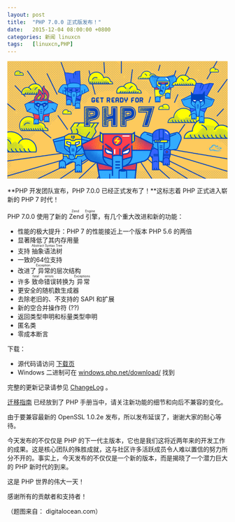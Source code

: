 ```yaml
---
layout: post
title:	"PHP 7.0.0 正式版发布！"
date:	2015-12-04 08:00:00 +0800 
categories:	新闻 linuxcn 
tags:	[linuxcn,PHP]
---
```



![](/Asserts/Images/album/201512/04/075939j1ckzisqko4qid1k.jpg)


**PHP 开发团队宣布，PHP 7.0.0 已经正式发布了！**这标志着 PHP 正式进入崭新的 PHP 7 时代！


PHP 7.0.0 使用了新的 <ruby> Zend 引擎 <rp>  （ </rp> <rt>  Zend Engine </rt> <rp>  ） </rp></ruby>，有几个重大改进和新的功能：


* 性能的极大提升：PHP 7 的性能接近上一个版本 PHP 5.6 的两倍
* 显著降低了其内存用量
* 支持 <ruby> 抽象语法树 <rp>  （ </rp> <rt>  Abstract Syntax Tree </rt> <rp>  ） </rp></ruby>
* 一致的64位支持
* 改进了<ruby> 异常 <rp>  （ </rp> <rt>  Exception </rt> <rp>  ） </rp></ruby>的层次结构
* 许多<ruby> 致命错误 <rp>  （ </rp> <rt>  fatal errors </rt> <rp>  ） </rp></ruby>转换为<ruby> 异常 <rp>  （ </rp> <rt>  Exceptions </rt> <rp>  ） </rp></ruby>
* 更安全的随机数生成器
* 去除老旧的、不支持的 SAPI 和扩展
* 新的空合并操作符 (??)
* 返回类型申明和标量类型申明
* 匿名类
* 零成本断言


下载：


* 源代码请访问 [下载页](http://www.php.net/downloads.php)
* Windows 二进制可在 [windows.php.net/download/](http://windows.php.net/download/) 找到


完整的更新记录请参见 [ChangeLog](http://www.php.net/ChangeLog-7.php#7.0.0) 。


[迁移指南](http://php.net/manual/migration70.php) 已经放到了 PHP 手册当中，请关注新功能的细节和向后不兼容的变化。


由于要兼容最新的 OpenSSL 1.0.2e 发布，所以发布延误了，谢谢大家的耐心等待。


今天发布的不仅仅是 PHP 的下一代主版本，它也是我们这将近两年来的开发工作的成果。这是核心团队的殊胜成就，这与社区许多活跃成员令人难以置信的努力所分不开的。事实上，今天发布的不仅仅是一个新的版本，而是揭晓了一个潜力巨大的 PHP 新时代的到来。


这是 PHP 世界的伟大一天！


感谢所有的贡献者和支持者！


（题图来自： digitalocean.com）
